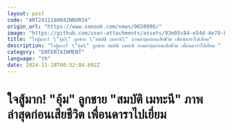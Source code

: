 ```yaml
---
layout: post
code: "ART2411180042NBOR34"
origin_url: "https://www.sanook.com/news/9650098/"
image: "https://github.com/user-attachments/assets/93e05c84-e54d-4e79-b107-5d53468bdc46"
title: "ใจสู้มาก! \"อุ้ม\" ลูกชาย \"สมบัติ เมทะนี\" ภาพล่าสุดก่อนเสียชีวิต เพื่อนดาราไปเยี่ยม"
description: "ใจสู้มาก! \"อุ้ม\" ลูกชาย สมบัติ เมทะนี ภาพล่าสุดก่อนเสียชีวิต เพื่อนดาราไปเยี่ยม "
category: "ENTERTAINMENT"
language: "th"
date: 2024-11-18T00:52:04.692Z
---
```


# ใจสู้มาก! "อุ้ม" ลูกชาย "สมบัติ เมทะนี" ภาพล่าสุดก่อนเสียชีวิต เพื่อนดาราไปเยี่ยม